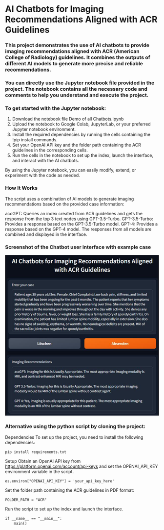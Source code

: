 # AI Chatbots for Imaging Recommendations Aligned with ACR Guidelines

### This project demonstrates the use of AI chatbots to provide imaging recommendations aligned with ACR (American College of Radiology) guidelines. It combines the outputs of different AI models to generate more precise and reliable recommendations.

### You can directly use the Jupyter notebook file provided in the project. The notebook contains all the necessary code and comments to help you understand and execute the project.



### To get started with the Jupyter notebook:

1. Download the notebook file Demo of all Chatbots.ipynb 
2. Upload the notebook to Google Colab, JupyterLab, or your preferred Jupyter notebook environment.
3. Install the required dependencies by running the cells containing the !pip install commands.
4. Set your OpenAI API key and the folder path containing the ACR guidelines in the corresponding cells.
5. Run the cells in the notebook to set up the index, launch the interface, and interact with the AI chatbots.

By using the Jupyter notebook, you can easily modify, extend, or experiment with the code as needed.


### How It Works
The script uses a combination of AI models to generate imaging recommendations based on the provided case information:

accGPT: Queries an index created from ACR guidelines and gets the response from the top 3 text nodes using GPT-3.5-Turbo.
GPT-3.5-Turbo: Provides a response based on the GPT-3.5-Turbo model.
GPT-4: Provides a response based on the GPT-4 model.
The responses from all models are combined and displayed in the interface.


### Screenshot of the Chatbot user interface with example case

![Screenshot of the Chatbot user interface with example case](https://github.com/maxrusse/accGPT/blob/b11a3c9f3d652187d74181afa4758ad6497234a4/example.jpg)



### Alternative using the python script by cloning the project:

Dependencies
To set up the project, you need to install the following dependencies:

```
pip install requirements.txt
```

Setup
Obtain an OpenAI API key from https://platform.openai.com/account/api-keys and set the OPENAI_API_KEY environment variable in the script.
```
os.environ["OPENAI_API_KEY"] = 'your_api_key_here'
```
Set the folder path containing the ACR guidelines in PDF format:
```
FOLDER_PATH = "ACR"
```

Run the script to set up the index and launch the interface.
```
if __name__ == "__main__":
    main()
```



